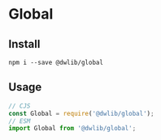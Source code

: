 # Global

## Install
`npm i --save @dwlib/global`

## Usage
```javascript
// CJS
const Global = require('@dwlib/global');
// ESM
import Global from '@dwlib/global';
```
